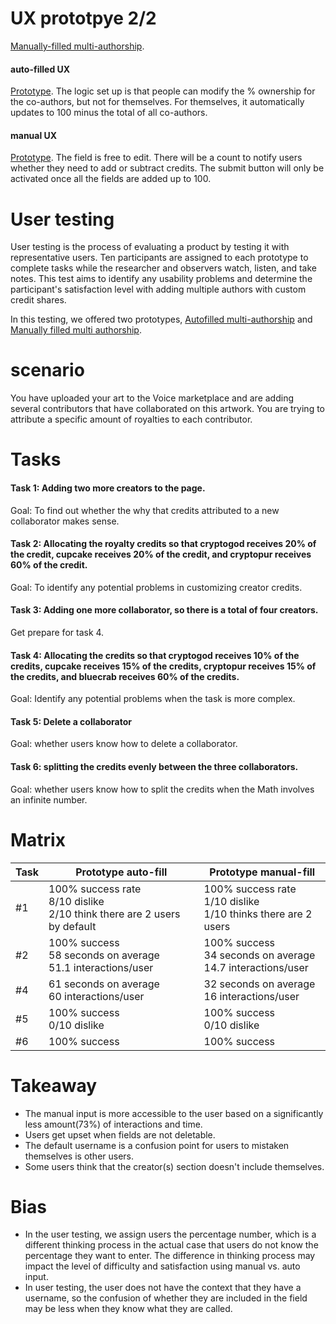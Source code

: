 # UX prototpye 2/2
[Manually-filled multi-authorship](https://isabellawang0108.github.io/Multi-authorship-UX-testing-Iteration/).
#### auto-filled UX
[Prototype](https://isabellawang0108.github.io/Multi-authorship-UX-testing-autoFill/).
The logic set up is that people can modify the % ownership for the co-authors, but not for themselves. For themselves, it automatically updates to 100 minus the total of all co-authors.

#### manual UX
[Prototype](https://isabellawang0108.github.io/Multi-authorship-UX-testing-Iteration/).
The field is free to edit. There will be a count to notify users whether they need to add or subtract credits. The submit button will only be activated once all the fields are added up to 100.


# User testing
User testing is the process of evaluating a product by testing it with representative users. Ten participants are assigned to each prototype to complete tasks while the researcher and observers watch, listen, and take notes. This test aims to identify any usability problems and determine the participant's satisfaction level with adding multiple authors with custom credit shares.

In this testing, we offered two prototypes, [Autofilled multi-authorship](https://isabellawang0108.github.io/Multi-authorship-UX-testing-autoFill/) and [Manually filled multi authorship](https://isabellawang0108.github.io/Multi-authorship-UX-testing-Iteration/).

# scenario
You have uploaded your art to the Voice marketplace and are adding several contributors that have collaborated on this artwork. You are trying to attribute a specific amount of royalties to each contributor.

# Tasks


#### Task 1: Adding two more creators to the page.

Goal: To find out whether the why that credits attributed to a new collaborator makes sense.
#### Task 2: Allocating the royalty credits so that cryptogod receives 20% of the credit, cupcake receives 20% of the credit, and cryptopur receives 60% of the credit.
Goal: To identify any potential problems in customizing creator credits.
#### Task 3: Adding one more collaborator, so there is a total of four creators.
Get prepare for task 4.
#### Task 4: Allocating the credits so that cryptogod receives 10% of the credits, cupcake receives 15% of the credits, cryptopur receives 15% of the credits, and bluecrab receives 60% of the credits.
Goal: Identify any potential problems when the task is more complex.
#### Task 5: Delete a collaborator
Goal: whether users know how to delete a collaborator. 
#### Task 6: splitting the credits evenly between the three collaborators.
Goal: whether users know how to split the credits when the Math involves an infinite number. 

# Matrix
| Task     | Prototype auto-fill                          | Prototype manual-fill
| -------- | -------------------------------------------- | -------------------------------------------- |
| #1     |  100% success rate<br/> 8/10 dislike<br/> 2/10 think there are 2 users by default| 100% success rate<br/> 1/10 dislike<br/>1/10 thinks there are 2 users|
| #2       | 100% success<br/>58 seconds on average<br/>51.1 interactions/user| 100% success<br/>34 seconds on average<br/>14.7 interactions/user|
| #4       | 61 seconds on average<br/> 60 interactions/user |32 seconds on average<br/> 16 interactions/user|
| #5       | 100% success<br/> 0/10 dislike                   | 100% success<br/> 0/10 dislike                   |
| #6       | 100% success                                | 100% success                  |



# Takeaway
- The manual input is more accessible to the user based on a significantly less amount(73%) of interactions and time.
- Users get upset when fields are not deletable.
- The default username is a confusion point for users to mistaken themselves is other users. 
- Some users think that the creator(s) section doesn't include themselves.


# Bias
- In the user testing, we assign users the percentage number, which is a different thinking process in the actual case that users do not know the percentage they want to enter. The difference in thinking process may impact the level of difficulty and satisfaction using manual vs. auto input.
- In user testing, the user does not have the context that they have a username, so the confusion of whether they are included in the field may be less when they know what they are called.


